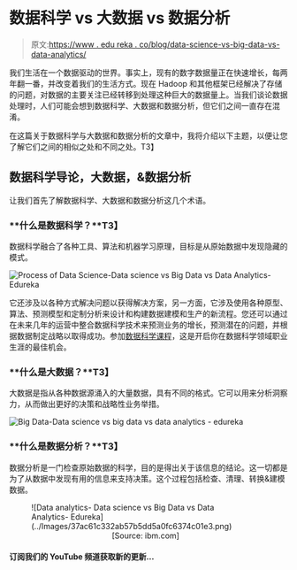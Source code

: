 # 数据科学 vs 大数据 vs 数据分析

> 原文:[https://www . edu reka . co/blog/data-science-vs-big-data-vs-data-analytics/](https://www.edureka.co/blog/data-science-vs-big-data-vs-data-analytics/)

我们生活在一个数据驱动的世界。事实上，现有的数字数据量正在快速增长，每两年翻一番，并改变着我们的生活方式。现在 Hadoop 和其他框架已经解决了存储的问题，对数据的主要关注已经转移到处理这种巨大的数据量上。当我们谈论数据处理时，人们可能会想到数据科学、大数据和数据分析，但它们之间一直存在混淆。

在这篇关于数据科学与大数据和数据分析的文章中，我将介绍以下主题，以便让您了解它们之间的相似之处和不同之处。T3】

## **数据科学导论，大数据，&数据分析**

让我们首先了解数据科学、大数据和数据分析这几个术语。

### **什么是数据科学？**T3】

数据科学融合了各种工具、算法和机器学习原理，目标是从原始数据中发现隐藏的模式。

![Process of Data Science-Data science vs Big Data vs Data Analytics-Edureka](../Images/c81eca850dfc972be4e158fd45ce690b.png)

它还涉及以各种方式解决问题以获得解决方案，另一方面，它涉及使用各种原型、算法、预测模型和定制分析来设计和构建数据建模和生产的新流程。您还可以通过在未来几年的运营中整合数据科学技术来预测业务的增长，预测潜在的问题，并根据数据制定战略以取得成功。参加[数据科学课程](https://www.edureka.co/masters-program/data-scientist-certification)，这是开启你在数据科学领域职业生涯的最佳机会。

### **什么是大数据？**T3】

大数据是指从各种数据源涌入的大量数据，具有不同的格式。它可以用来分析洞察力，从而做出更好的决策和战略性业务举措。

![Big Data-Data science vs big data vs data analytics - edureka](../Images/fab37d1fdb06b657306b71115d9ba05c.png)

### **什么是数据分析？**T3】

数据分析是一门检查原始数据的科学，目的是得出关于该信息的结论。这一切都是为了从数据中发现有用的信息来支持决策。这个过程包括检查、清理、转换&建模数据。

<figure id="attachment_67458" aria-describedby="caption-attachment-67458" style="width: 391px" class="wp-caption aligncenter">![Data analytics- Data science vs Big Data vs Data Analytics- Edureka](../Images/37ac61c332ab57b5dd5a0fc6374c01e3.png)

<figcaption id="caption-attachment-67458" class="wp-caption-text">                                     [Source: ibm.com]</figcaption>

</figure>

#### 订阅我们的 YouTube 频道获取新的更新...
